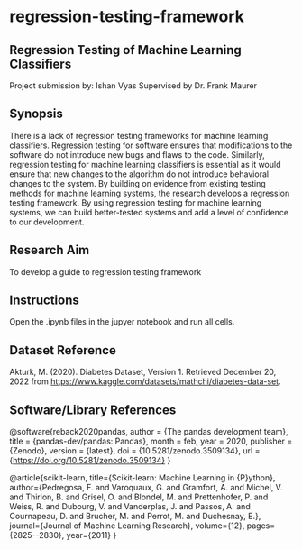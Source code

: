 # regression-testing-framework

## Regression Testing of Machine Learning Classifiers
Project submission by: Ishan Vyas
Supervised by 
Dr. Frank Maurer

## Synopsis
There is a lack of regression testing frameworks for machine learning classifiers. Regression testing for software ensures that modifications to the software do not introduce new bugs and flaws to the code. Similarly, regression testing for machine learning classifiers is essential as it would ensure that new changes to the algorithm do not introduce behavioral changes to the system. By building on evidence from existing testing methods for machine learning systems, the research develops a regression testing framework. By using regression testing for machine learning systems, we can build better-tested systems and add a level of confidence to our development.

## Research Aim
To develop a guide to regression testing framework 

## Instructions
Open the .ipynb files in the jupyer notebook and run all cells.

## Dataset Reference
Akturk, M.  (2020). Diabetes Dataset, Version 1. Retrieved December 20, 2022 from https://www.kaggle.com/datasets/mathchi/diabetes-data-set.

## Software/Library References
@software{reback2020pandas,
    author       = {The pandas development team},
    title        = {pandas-dev/pandas: Pandas},
    month        = feb,
    year         = 2020,
    publisher    = {Zenodo},
    version      = {latest},
    doi          = {10.5281/zenodo.3509134},
    url          = {https://doi.org/10.5281/zenodo.3509134}
}

@article{scikit-learn,
 title={Scikit-learn: Machine Learning in {P}ython},
 author={Pedregosa, F. and Varoquaux, G. and Gramfort, A. and Michel, V.
         and Thirion, B. and Grisel, O. and Blondel, M. and Prettenhofer, P.
         and Weiss, R. and Dubourg, V. and Vanderplas, J. and Passos, A. and
         Cournapeau, D. and Brucher, M. and Perrot, M. and Duchesnay, E.},
 journal={Journal of Machine Learning Research},
 volume={12},
 pages={2825--2830},
 year={2011}
}


